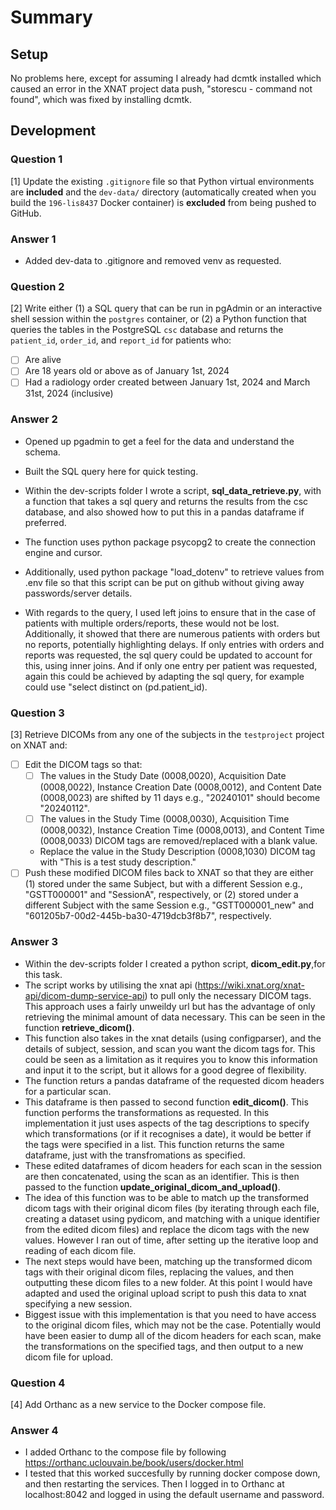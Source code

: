 # Summary

[//]: # (Please feel free to write down any details you'd like us to take into account here! This can be about the code itself, quirks you ran into during the assignment, notes on troubleshooting, etc.)

## Setup

No problems here, except for assuming I already had dcmtk installed which caused an error in the XNAT project data push, "storescu - command not found", which was fixed by installing dcmtk.

## Development

### Question 1 
[1] Update the existing `.gitignore` file so that Python virtual environments are **included** and the `dev-data/` directory (automatically created when you build the `196-lis8437` Docker container) is **excluded** from being pushed to GitHub.

### Answer 1
- Added dev-data to .gitignore and removed venv as requested.

### Question 2
[2] Write either (1) a SQL query that can be run in pgAdmin or an interactive shell session within the `postgres` container, or (2) a Python function that queries the tables in the PostgreSQL `csc` database and returns the `patient_id`, `order_id`, and `report_id` for patients who:
  - [ ] Are alive
  - [ ] Are 18 years old or above as of January 1st, 2024
  - [ ] Had a radiology order created between January 1st, 2024 and March 31st, 2024 (inclusive)

### Answer 2
- Opened up pgadmin to get a feel for the data and understand the schema.
- Built the SQL query here for quick testing.
- Within the dev-scripts folder I wrote a script, **sql_data_retrieve.py**, with a function that takes a sql query and returns the results from the csc database, and also showed how to put this in a pandas dataframe if preferred.
- The function uses python package psycopg2 to create the connection engine and cursor.
- Additionally, used python package "load_dotenv" to retrieve values from .env file so that this script can be put on github without giving away passwords/server details.

- With regards to the query, I used left joins to ensure that in the case of patients with multiple orders/reports, these would not be lost. Additionally, it showed that there are numerous patients with orders but no reports, potentially highlighting delays. If only entries with orders and reports was requested, the sql query could be updated to account for this, using inner joins. And if only one entry per patient was requested, again this could be achieved by adapting the sql query, for example could use "select distinct on (pd.patient_id).

### Question 3
[3] Retrieve DICOMs from any one of the subjects in the `testproject` project on XNAT and:
  - [ ] Edit the DICOM tags so that:
    - [ ] The values in the Study Date (0008,0020), Acquisition Date (0008,0022), Instance Creation Date (0008,0012), and Content Date (0008,0023) are shifted by 11 days e.g., "20240101" should become "20240112".
    - [ ] The values in the Study Time (0008,0030), Acquisition Time (0008,0032), Instance Creation Time (0008,0013), and Content Time (0008,0033) DICOM tags are removed/replaced with a blank value.
    - Replace the value in the Study Description (0008,1030) DICOM tag with "This is a test study description."
  - [ ] Push these modified DICOM files back to XNAT so that they are either (1) stored under the same Subject, but with a different Session e.g., "GSTT000001" and "SessionA", respectively, or (2) stored under a different Subject with the same Session e.g., "GSTT000001_new" and "601205b7-00d2-445b-ba30-4719dcb3f8b7", respectively.

 ### Answer 3
- Within the dev-scripts folder I created a python script, **dicom_edit.py**,for this task.
- The script works by utilising the xnat api (https://wiki.xnat.org/xnat-api/dicom-dump-service-api) to pull only the necessary DICOM tags. This approach uses a fairly unweildy url but has the advantage of only retrieving the minimal amount of data necessary. This can be seen in the function **retrieve_dicom()**.
- This function also takes in the xnat details (using configparser), and the details of subject, session, and scan you want the dicom tags for. This could be seen as a limitation as it requires you to know this information and input it to the script, but it allows for a good degree of flexibility.
- The function returs a pandas dataframe of the requested dicom headers for a particular scan.
- This dataframe is then passed to second function **edit_dicom()**. This function performs the transformations as requested. In this implementation it just uses aspects of the tag descriptions to specify which transformations (or if it recognises a date), it would be better if the tags were specified in a list. This function returns the same dataframe, just with the transfromations as specified.
- These edited dataframes of dicom headers for each scan in the session are then concatenated, using the scan as an identifier. This is then passed to the function **update_original_dicom_and_upload()**.
- The idea of this function was to be able to match up the transformed dicom tags with their original dicom files (by iterating through each file, creating a dataset using pydicom, and matching with a unique identifier from the edited dicom files) and replace the dicom tags with the new values. However I ran out of time, after setting up the iterative loop and reading of each dicom file.
- The next steps would have been, matching up the transformed dicom tags with their original dicom files, replacing the values, and then outputting these dicom files to a new folder. At this point I would have adapted and used the original upload script to push this data to xnat specifying a new session.
- Biggest issue with this implementation is that you need to have access to the original dicom files, which may not be the case. Potentially would have been easier to dump all of the dicom headers for each scan, make the transformations on the specified tags, and then output to a new dicom file for upload.

### Question 4
[4] Add Orthanc as a new service to the Docker compose file.

### Answer 4
- I added Orthanc to the compose file by following https://orthanc.uclouvain.be/book/users/docker.html
- I tested that this worked succesfully by running docker compose down, and then restarting the services. Then I logged in to Orthanc at localhost:8042 and logged in using the default username and password.